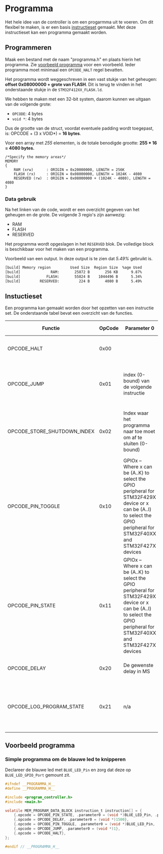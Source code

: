 # Programma

Het hele idee van de controller is om een progarmma uit te voeren. Om dit flexibel te maken, is er een basis [instructieset](#instuctieset) gemaakt. Met deze instructieset kan een programma gemaakt worden.

## Programmeren

Maak een bestand met de naam "programma.h" en plaats hierin het programma. Zie [voorbeeld programma](#voorbeeld-programma) voor een voorbeeld.
Ieder programma moet minimaal een `OPCODE_HALT` regel bevatten.

Het programma wordt weggeschreven in een vast stukje van het geheugen: **offset 0x08000000 + grote van FLASH**. Dit is terug te vinden in het onderstaande stukje in de ```STM32F412XX_FLASH.ld```.

We hebben te maken met een 32-bit system, daarom kunnen we uitgaan van de volgende grote:

- ```OPCODE```: 4 bytes
- ```void *```: 4 bytes

Dus de grootte van de struct, voordat eventuele padding wordt toegepast, is: OPCODE + (3 x VOID*) = **16 bytes**.

Voor een array met *255* elementen, is de totale benodigde grootte:
**255 * 16 = 4080 bytes.**

```ld
/*Specify the memory areas*/
MEMORY
{
    RAM (xrw)      : ORIGIN = 0x20000000, LENGTH = 256K
    FLASH (rx)     : ORIGIN = 0x08000000, LENGTH = 1024K - 4080
    RESERVED (rw)  : ORIGIN = 0x08000000 + (1024K - 4080), LENGTH = 4080
}
```

### Data gebruik

Na het linken van de code, wordt er een overzicht gegeven van het geheugen en de grote. De volgende 3 regio's zijn aanwezig:

- RAM
- FLASH
- RESERVED

Het programma wordt opgeslagen in het ```RESERVED``` blok. De volledige block is beschikbaar voor het maken van een programma.

Voorbeeld van een output. In deze output is te zien dat *5.49%* gebruikt is.

```sh
[build] Memory region         Used Size  Region Size  %age Used
[build]              RAM:       25872 B       256 KB      9.87%
[build]            FLASH:       55824 B    1044496 B      5.34%
[build]         RESERVED:         224 B       4080 B      5.49%
```

## Instuctieset

Een programma kan gemaakt worden door het opzetten van een instructie set. De onderstaande tabel bevat een overzicht van de functies.

| Functie                     | OpCode | Parameter 0                                                                                                                                                              | Parameter 1                                  | Parameter 2                    | Omschrijving                                                                      |
| --------------------------- | ------ | ------------------------------------------------------------------------------------------------------------------------------------------------------------------------ | -------------------------------------------- | ------------------------------ | --------------------------------------------------------------------------------- |
| OPCODE_HALT                 | 0x00   |                                                                                                                                                                          |                                              |                                | Stop met het uitvoeren van de programma.                                          |
| OPCODE_JUMP                 | 0x01   | index (0-bound) van de volgende instructie                                                                                                                               |                                              |                                | Laat het programma "springen" naar de instructie met index Parameter0             |
| OPCODE_STORE_SHUTDOWN_INDEX | 0x02   | Index waar het programma naar toe moet om af te sluiten (0-bound)                                                                                                        |                                              |                                | Laat het programma "spingen" naar deze positie als de pauze trigger gedaan wordt. |
| OPCODE_PIN_TOGGLE           | 0x10   | GPIOx – Where x can be (A..K) to select the GPIO peripheral for STM32F429X device or x can be (A..I) to select the GPIO peripheral for STM32F40XX and STM32F427X devices | GPIO_Pin – Specifies the pins to be toggled. |                                | Zet een pin op hoog als deze laag is; Zet een pin op laag als deze hoog is.       |
| OPCODE_PIN_STATE            | 0x11   | GPIOx – Where x can be (A..K) to select the GPIO peripheral for STM32F429X device or x can be (A..I) to select the GPIO peripheral for STM32F40XX and STM32F427X devices | GPIO_Pin – Specifies the pins to be toggled  | GPIO_PIN_SET of GPIO_PIN_RESET | Zet de status van een pin                                                         |
| OPCODE_DELAY                | 0x20   | De gewenste delay in MS                                                                                                                                                  |                                              |                                | Laat het programma wachten voor x ms                                              |
| OPCODE_LOG_PROGRAM_STATE    | 0x21   | n/a                                                                                                                                                                      |                                              |                                | Stuur de huidige status van het programma (alle registers) naar de log            |

## Voorbeeld programma

### Simple programma om de blauwe led te knipperen

Declareer de blauwe led met ```BLUE_LED_Pin``` en zorg dat deze op ```BLUE_LED_GPIO_Port``` gemount zit.

```c
#ifndef __PROGRAMMA_H__
#define __PROGRAMMA_H__

#include <program_controller.h>
#include <main.h>

volatile MEM_PROGRAM_DATA_BLOCK instruction_t instruction[] = {
    {.opcode = OPCODE_PIN_STATE, .parameter0 = (void *)BLUE_LED_Pin, .parameter1 = (void *)BLUE_LED_GPIO_Port, .parameter2 = (void *)GPIO_PIN_SET},
    {.opcode = OPCODE_DELAY, .parameter0 = (void *)1500},
    {.opcode = OPCODE_PIN_TOGGLE, .parameter0 = (void *)BLUE_LED_Pin, .parameter1 = (void *)BLUE_LED_GPIO_Port},
    {.opcode = OPCODE_JUMP, .parameter0 = (void *)1},
    {.opcode = OPCODE_HALT},
};

#endif // __PROGRAMMA_H__
```
